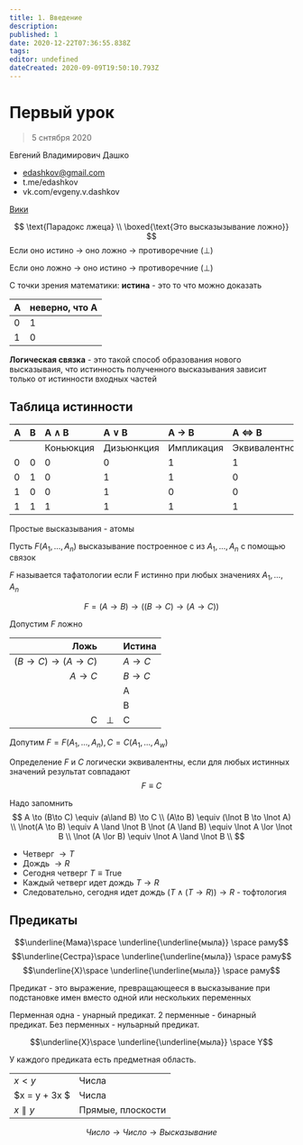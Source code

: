 ```yaml
---
title: 1. Введение
description: 
published: 1
date: 2020-12-22T07:36:55.838Z
tags: 
editor: undefined
dateCreated: 2020-09-09T19:50:10.793Z
---
```


# Первый урок
> 5 снтября 2020

Евгений Владимирович Дашко
- edashkov@gmail.com
- t.me/edashkov
- vk.com/evgeny.v.dashkov

[Вики](wiki.cs.hse.ru)

$$
\text{Парадокс лжеца} \\ \boxed{\text{Это высказызывание ложно}}
$$
Если оно истино $\to$ оно ложно $\to$ противоречние ($\perp$)

Если оно ложно $\to$ оно истино $\to$ противоречние ($\perp$)

С точки зрения математики: **истина** - это то что можно доказать

| А  | неверно, что А |
|:---|:---------------|
| 0  | 1              |
| 1  | 0              |


**Логическая связка** - это такой способ образования нового высказываия, что истинность полученного высказывания зависит только от истинности входных частей

## Таблица истинности

| A  | B  | A $\land$ B | A $\lor$ B | A $\to$ B  | A $\iff$ B      | $\neg$ A  |
|:---|:---|:------------|:-----------|:-----------|:----------------|:----------|
|    |    | Коньюкция   | Дизьюнкция | Импликация | Эквивалентность | Отрицание |
| 0  | 0  | 0           | 0          | 1          | 1               | 1         |
| 0  | 1  | 0           | 1          | 1          | 0               | 1         |
| 1  | 0  | 0           | 1          | 0          | 0               | 0         |
| 1  | 1  | 1           | 1          | 1          | 1               | 0         |

Простые высказывания - атомы

Пусть $F(A_1, \dots, A_n)$ высказывание построенное с из $A_1, \dots, A_n$ c помощью связок

$F$ называется тафатологии если F истинно при любых значениях $A_1, \dots, A_n$

$$
F = (A\to B)\to((B\to C)\to(A\to C))
$$

Допустим $F$ ложно

| Ложь                   |         | Истина   |
|-----------------------:|---------|:---------|
| $(B\to C)\to (A\to C)$ |         | $A\to C$ |
| $A\to C$               |         | $B\to C$ |
|                        |         | A        |
|                        |         | B        |
| C                      | $\perp$ | C        |

Допутим $F = F(A_1, \dots, A_n), C = C(A_1, \dots, A_w)$

Определение $F$ и $С$ логически эквивалентны, если для любых истинных значений результат совпадают
$$
F \equiv C
$$

Надо запомнить
$$
A \to (B\to C) \equiv (a\land B) \to C \\
(A\to B) \equiv (\lnot B \to \lnot A) \\
\lnot(A \to B) \equiv A \land \lnot B
\lnot (A \land B) \equiv \lnot A \lor \lnot B \\
\lnot (A \lor B) \equiv \lnot A \land \lnot B \\
$$

- Четверг $\to T$
- Дождь $\to R$
- Сегодня четверг $T \equiv \text{True}$
- Каждый четверг идет дождь $T \to R$
- Следовательно, сегодня идет дождь $(T \land (T \to R)) \to R$ - тофтология

## Предикаты
$$\underline{Мама}\space \underline{\underline{мыла}} \space раму$$
$$\underline{Сестра}\space \underline{\underline{мыла}} \space раму$$
$$\underline{X}\space \underline{\underline{мыла}} \space раму$$

Предикат - это выражение, превращающееся в высказывание при подстановке имен вместо одной или нескольких переменных

Перменная одна - унарный предикат. 2 перменные - бинарный предикат. Без перменных - нульарный предикат.

$$\underline{X}\space \underline{\underline{мыла}} \space Y$$

У каждого предиката есть предметная область.

|                 |                   |
|-----------------|-------------------|
| $x < y$         | Числа             |
| $x = y + 3x $   | Числа             |
| $x \parallel y$ | Прямые, плоскости |


$$ Число \to Число \to Высказывание $$

